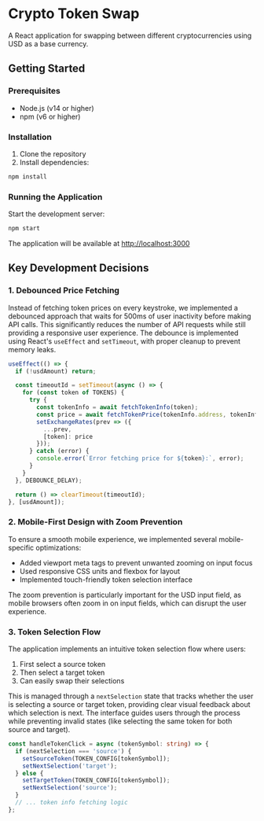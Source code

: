 # Crypto Token Swap

A React application for swapping between different cryptocurrencies using USD as a base currency.

## Getting Started

### Prerequisites
- Node.js (v14 or higher)
- npm (v6 or higher)

### Installation
1. Clone the repository
2. Install dependencies:
```bash
npm install
```

### Running the Application
Start the development server:
```bash
npm start
```
The application will be available at [http://localhost:3000](http://localhost:3000)

## Key Development Decisions

### 1. Debounced Price Fetching
Instead of fetching token prices on every keystroke, we implemented a debounced approach that waits for 500ms of user inactivity before making API calls. This significantly reduces the number of API requests while still providing a responsive user experience. The debounce is implemented using React's `useEffect` and `setTimeout`, with proper cleanup to prevent memory leaks.

```typescript
useEffect(() => {
  if (!usdAmount) return;

  const timeoutId = setTimeout(async () => {
    for (const token of TOKENS) {
      try {
        const tokenInfo = await fetchTokenInfo(token);
        const price = await fetchTokenPrice(tokenInfo.address, tokenInfo.chainId);
        setExchangeRates(prev => ({
          ...prev,
          [token]: price
        }));
      } catch (error) {
        console.error(`Error fetching price for ${token}:`, error);
      }
    }
  }, DEBOUNCE_DELAY);

  return () => clearTimeout(timeoutId);
}, [usdAmount]);
```

### 2. Mobile-First Design with Zoom Prevention
To ensure a smooth mobile experience, we implemented several mobile-specific optimizations:
- Added viewport meta tags to prevent unwanted zooming on input focus
- Used responsive CSS units and flexbox for layout
- Implemented touch-friendly token selection interface

The zoom prevention is particularly important for the USD input field, as mobile browsers often zoom in on input fields, which can disrupt the user experience.

### 3. Token Selection Flow
The application implements an intuitive token selection flow where users:
1. First select a source token
2. Then select a target token
3. Can easily swap their selections

This is managed through a `nextSelection` state that tracks whether the user is selecting a source or target token, providing clear visual feedback about which selection is next. The interface guides users through the process while preventing invalid states (like selecting the same token for both source and target).

```typescript
const handleTokenClick = async (tokenSymbol: string) => {
  if (nextSelection === 'source') {
    setSourceToken(TOKEN_CONFIG[tokenSymbol]);
    setNextSelection('target');
  } else {
    setTargetToken(TOKEN_CONFIG[tokenSymbol]);
    setNextSelection('source');
  }
  // ... token info fetching logic
};
```

